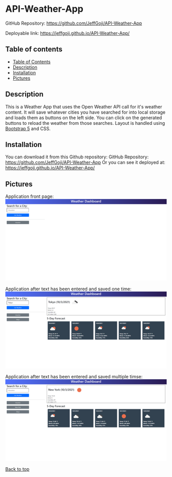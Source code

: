 # API-Weather-App<a name="top">

GitHub Repository: https://github.com/JeffGoji/API-Weather-App

Deployable link: <a href="https://jeffgoji.github.io/API-Weather-App" target:_blank>https://jeffgoji.github.io/API-Weather-App/</a>


## Table of contents <a name="table"></a>
* [Table of Contents](#table)
* [Description](#description)
* [Installation](#install)
* [Pictures](#pictures)

## Description<a name="description"></a>
This is a Weather App that uses the Open Weather API call for it's weather content.
It will save whatever cities you have searched for into local storage and loads them as buttons on the left side. 
You can click on the generated buttons to reload the weather from those searches.
  Layout is handled using <a href="https://getbootstrap.com/">Bootstrap 5</a> and CSS.

## Installation <a name="install"></a>
You can download it from this Github repository:
GitHub Repository: https://github.com/JeffGoji/API-Weather-App
Or you can see it deployed at:
<a href="https://jeffgoji.github.io/API-Weather-App" target:_blank>https://jeffgoji.github.io/API-Weather-App/</a>


## Pictures<a name="pictures"></a>

Application front page:
![Front page](https://github.com/JeffGoji/API-Weather-App/blob/main/screenshots/001.png)

Application after text has been entered and saved one time:
![Quiz Page](https://github.com/JeffGoji/API-Weather-App/blob/main/screenshots/002.png)

  Application after text has been entered and saved multiple timse:
![Quiz Page](https://github.com/JeffGoji/API-Weather-App/blob/main/screenshots/003.png)


[Back to top](#top)

